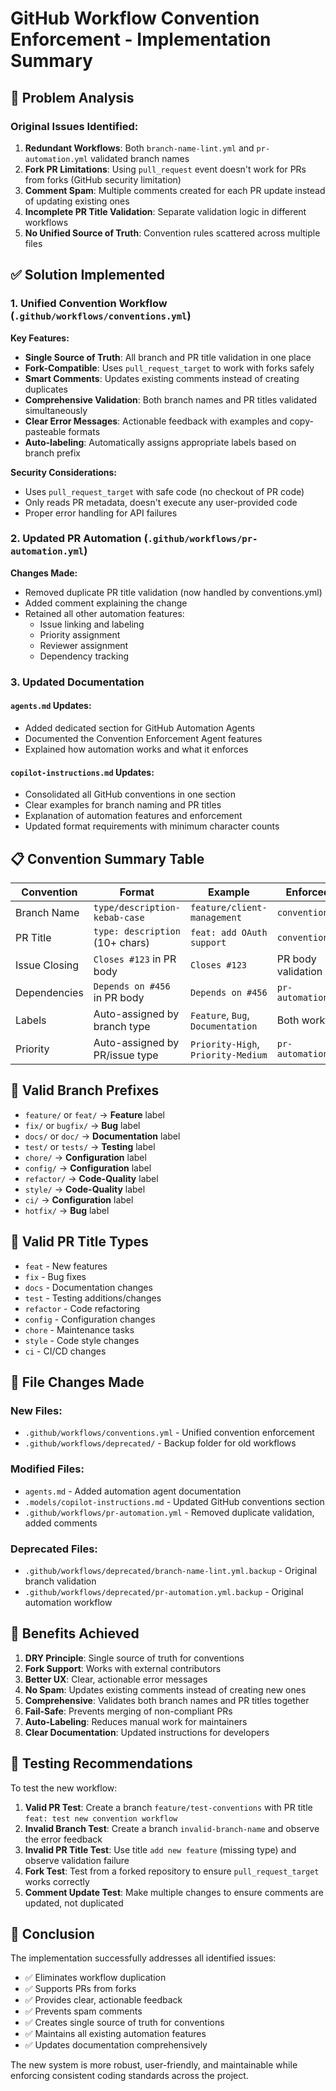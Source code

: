 <!-- @format -->

# GitHub Workflow Convention Enforcement - Implementation Summary

## 🎯 Problem Analysis

### Original Issues Identified:

1. **Redundant Workflows**: Both `branch-name-lint.yml` and `pr-automation.yml` validated branch names
2. **Fork PR Limitations**: Using `pull_request` event doesn't work for PRs from forks (GitHub security limitation)
3. **Comment Spam**: Multiple comments created for each PR update instead of updating existing ones
4. **Incomplete PR Title Validation**: Separate validation logic in different workflows
5. **No Unified Source of Truth**: Convention rules scattered across multiple files

## ✅ Solution Implemented

### 1. Unified Convention Workflow (`.github/workflows/conventions.yml`)

**Key Features:**

-   **Single Source of Truth**: All branch and PR title validation in one place
-   **Fork-Compatible**: Uses `pull_request_target` to work with forks safely
-   **Smart Comments**: Updates existing comments instead of creating duplicates
-   **Comprehensive Validation**: Both branch names and PR titles validated simultaneously
-   **Clear Error Messages**: Actionable feedback with examples and copy-pasteable formats
-   **Auto-labeling**: Automatically assigns appropriate labels based on branch prefix

**Security Considerations:**

-   Uses `pull_request_target` with safe code (no checkout of PR code)
-   Only reads PR metadata, doesn't execute any user-provided code
-   Proper error handling for API failures

### 2. Updated PR Automation (`.github/workflows/pr-automation.yml`)

**Changes Made:**

-   Removed duplicate PR title validation (now handled by conventions.yml)
-   Added comment explaining the change
-   Retained all other automation features:
    -   Issue linking and labeling
    -   Priority assignment
    -   Reviewer assignment
    -   Dependency tracking

### 3. Updated Documentation

#### `agents.md` Updates:

-   Added dedicated section for GitHub Automation Agents
-   Documented the Convention Enforcement Agent features
-   Explained how automation works and what it enforces

#### `copilot-instructions.md` Updates:

-   Consolidated all GitHub conventions in one section
-   Clear examples for branch naming and PR titles
-   Explanation of automation features and enforcement
-   Updated format requirements with minimum character counts

## 📋 Convention Summary Table

| Convention    | Format                          | Example                            | Enforced By         |
| ------------- | ------------------------------- | ---------------------------------- | ------------------- |
| Branch Name   | `type/description-kebab-case`   | `feature/client-management`        | `conventions.yml`   |
| PR Title      | `type: description` (10+ chars) | `feat: add OAuth support`          | `conventions.yml`   |
| Issue Closing | `Closes #123` in PR body        | `Closes #123`                      | PR body validation  |
| Dependencies  | `Depends on #456` in PR body    | `Depends on #456`                  | `pr-automation.yml` |
| Labels        | Auto-assigned by branch type    | `Feature`, `Bug`, `Documentation`  | Both workflows      |
| Priority      | Auto-assigned by PR/issue type  | `Priority-High`, `Priority-Medium` | `pr-automation.yml` |

## 🔧 Valid Branch Prefixes

-   `feature/` or `feat/` → **Feature** label
-   `fix/` or `bugfix/` → **Bug** label
-   `docs/` or `doc/` → **Documentation** label
-   `test/` or `tests/` → **Testing** label
-   `chore/` → **Configuration** label
-   `config/` → **Configuration** label
-   `refactor/` → **Code-Quality** label
-   `style/` → **Code-Quality** label
-   `ci/` → **Configuration** label
-   `hotfix/` → **Bug** label

## 🔧 Valid PR Title Types

-   `feat` - New features
-   `fix` - Bug fixes
-   `docs` - Documentation changes
-   `test` - Testing additions/changes
-   `refactor` - Code refactoring
-   `config` - Configuration changes
-   `chore` - Maintenance tasks
-   `style` - Code style changes
-   `ci` - CI/CD changes

## 📁 File Changes Made

### New Files:

-   `.github/workflows/conventions.yml` - Unified convention enforcement
-   `.github/workflows/deprecated/` - Backup folder for old workflows

### Modified Files:

-   `agents.md` - Added automation agent documentation
-   `.models/copilot-instructions.md` - Updated GitHub conventions section
-   `.github/workflows/pr-automation.yml` - Removed duplicate validation, added comments

### Deprecated Files:

-   `.github/workflows/deprecated/branch-name-lint.yml.backup` - Original branch validation
-   `.github/workflows/deprecated/pr-automation.yml.backup` - Original automation workflow

## 🚀 Benefits Achieved

1. **DRY Principle**: Single source of truth for conventions
2. **Fork Support**: Works with external contributors
3. **Better UX**: Clear, actionable error messages
4. **No Spam**: Updates existing comments instead of creating new ones
5. **Comprehensive**: Validates both branch names and PR titles together
6. **Fail-Safe**: Prevents merging of non-compliant PRs
7. **Auto-Labeling**: Reduces manual work for maintainers
8. **Clear Documentation**: Updated instructions for developers

## 🧪 Testing Recommendations

To test the new workflow:

1. **Valid PR Test**: Create a branch `feature/test-conventions` with PR title `feat: test new convention workflow`
2. **Invalid Branch Test**: Create a branch `invalid-branch-name` and observe the error feedback
3. **Invalid PR Title Test**: Use title `add new feature` (missing type) and observe validation failure
4. **Fork Test**: Test from a forked repository to ensure `pull_request_target` works correctly
5. **Comment Update Test**: Make multiple changes to ensure comments are updated, not duplicated

## 🎉 Conclusion

The implementation successfully addresses all identified issues:

-   ✅ Eliminates workflow duplication
-   ✅ Supports PRs from forks
-   ✅ Provides clear, actionable feedback
-   ✅ Prevents spam comments
-   ✅ Creates single source of truth for conventions
-   ✅ Maintains all existing automation features
-   ✅ Updates documentation comprehensively

The new system is more robust, user-friendly, and maintainable while enforcing consistent coding standards across the project.
